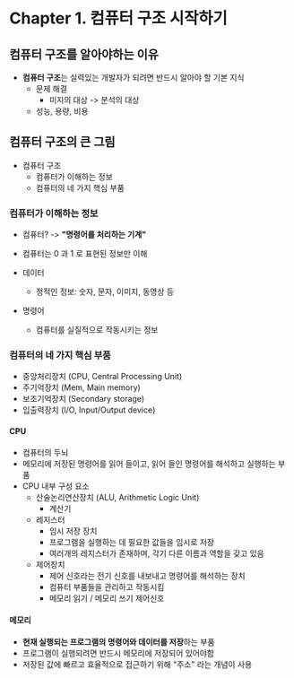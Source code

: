 # Chapter 1. 컴퓨터 구조 시작하기

## 컴퓨터 구조를 알아야하는 이유

- **컴퓨터 구조**는 실력있는 개발자가 되려면 반드시 알아야 할 기본 지식
  - 문제 해결
    - 미지의 대상 -> 분석의 대상
  - 성능, 용량, 비용


## 컴퓨터 구조의 큰 그림

- 컴퓨터 구조
  - 컴퓨터가 이해하는 정보
  - 컴퓨터의 네 가지 핵심 부품

### 컴퓨터가 이해하는 정보

- 컴퓨터? -> **"명령어를 처리하는 기계"**
- 컴퓨터는 0 과 1 로 표현된 정보만 이해

- 데이터
  - 정적인 정보: 숫자, 문자, 이미지, 동영상 등
- 명령어
  - 컴퓨터를 실질적으로 작동시키는 정보


### 컴퓨터의 네 가지 핵심 부품

- 중앙처리장치 (CPU, Central Processing Unit)
- 주기억장치 (Mem, Main memory)
- 보조기억장치 (Secondary storage)
- 입출력장치 (I/O, Input/Output device)

#### CPU

- 컴퓨터의 두뇌
- 메모리에 저장된 명령어를 읽어 들이고, 읽어 들인 명령어를 해석하고 실행하는 부품
- CPU 내부 구성 요소
  - 산술논리연산장치 (ALU, Arithmetic Logic Unit)
    - 계산기
  - 레지스터
    - 임시 저장 장치
    - 프로그램을 실행하는 데 필요한 값들을 임시로 저장
    - 여러개의 레지스터가 존재하며, 각기 다른 이름과 역할을 갖고 있음
  - 제어창치
    - 제어 신호라는 전기 신호를 내보내고 명령어를 해석하는 장치
    - 컴퓨터 부품들을 관리하고 작동시킴
    - 메모리 읽기 / 메모리 쓰기 제어신호


#### 메모리

- **현재 실행되는 프로그램의 명령어와 데이터를 저장**하는 부품
- 프로그램이 실행되려면 반드시 메모리에 저장되어 있어야함
- 저장된 값에 빠르고 효율적으로 접근하기 위해 "주소" 라는 개념이 사용

